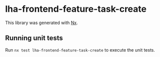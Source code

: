 # lha-frontend-feature-task-create

This library was generated with [Nx](https://nx.dev).

## Running unit tests

Run `nx test lha-frontend-feature-task-create` to execute the unit tests.
